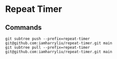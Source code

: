 # Repeat Timer

## Commands

```
git subtree push --prefix=repeat-timer git@github.com:iamharryliu/repeat-timer.git main
git subtree pull --prefix=repeat-timer git@github.com:iamharryliu/repeat-timer.git main
```
